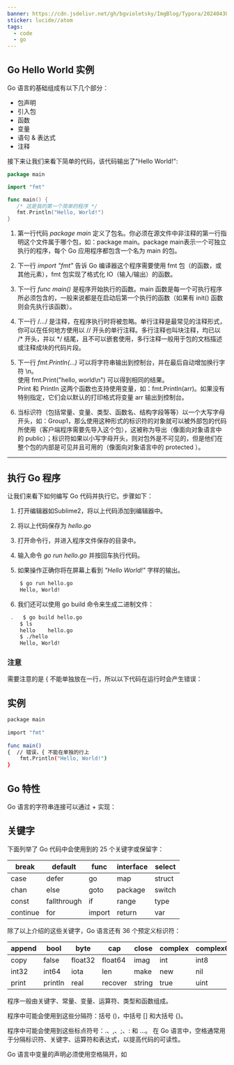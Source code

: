 ```yaml
---
banner: https://cdn.jsdelivr.net/gh/bgvioletsky/ImgBlog/Typora/202404300013299.jpg
sticker: lucide//atom
tags:
  - code
  - go
---
```


## Go Hello World 实例

Go 语言的基础组成有以下几个部分：

- 包声明
- 引入包
- 函数
- 变量
- 语句 & 表达式
- 注释

接下来让我们来看下简单的代码，该代码输出了"Hello World!":
```go
package main

import "fmt"

func main() {
   /* 这是我的第一个简单的程序 */
   fmt.Println("Hello, World!")
}
```
1.  第一行代码 _package main_ 定义了包名。你必须在源文件中非注释的第一行指明这个文件属于哪个包，如：package main。package main表示一个可独立执行的程序，每个 Go 应用程序都包含一个名为 main 的包。
    
2. 下一行 _import "fmt"_ 告诉 Go 编译器这个程序需要使用 fmt 包（的函数，或其他元素），fmt 包实现了格式化 IO（输入/输出）的函数。
    
3. 下一行 _func main()_ 是程序开始执行的函数。main 函数是每一个可执行程序所必须包含的，一般来说都是在启动后第一个执行的函数（如果有 init() 函数则会先执行该函数）。
    
4. 下一行 /*...*/ 是注释，在程序执行时将被忽略。单行注释是最常见的注释形式，你可以在任何地方使用以 // 开头的单行注释。多行注释也叫块注释，均已以 /* 开头，并以 */ 结尾，且不可以嵌套使用，多行注释一般用于包的文档描述或注释成块的代码片段。
    
5. 下一行 _fmt.Println(...)_ 可以将字符串输出到控制台，并在最后自动增加换行字符 \n。  
    使用 fmt.Print("hello, world\n") 可以得到相同的结果。  
    Print 和 Println 这两个函数也支持使用变量，如：fmt.Println(arr)。如果没有特别指定，它们会以默认的打印格式将变量 arr 输出到控制台。
    
6. 当标识符（包括常量、变量、类型、函数名、结构字段等等）以一个大写字母开头，如：Group1，那么使用这种形式的标识符的对象就可以被外部包的代码所使用（客户端程序需要先导入这个包），这被称为导出（像面向对象语言中的 public）；标识符如果以小写字母开头，则对包外是不可见的，但是他们在整个包的内部是可见并且可用的（像面向对象语言中的 protected ）。
    

---

## 执行 Go 程序

让我们来看下如何编写 Go 代码并执行它。步骤如下：

1. 打开编辑器如Sublime2，将以上代码添加到编辑器中。
    
2. 将以上代码保存为 _hello.go_
    
3. 打开命令行，并进入程序文件保存的目录中。
    
4. 输入命令 _go run hello.go_ 并按回车执行代码。
    
5. 如果操作正确你将在屏幕上看到 _"Hello World!"_ 字样的输出。
```bash
    $ go run hello.go
    Hello, World!
```
6. 我们还可以使用 go build 命令来生成二进制文件：
```bash
 .   $ go build hello.go 
    $ ls
    hello    hello.go
    $ ./hello 
    Hello, World!
```

### 注意

需要注意的是 { 不能单独放在一行，所以以下代码在运行时会产生错误：

## 实例
```bash
package main  
  
import "fmt"  
  
func main()    
{  // 错误，{ 不能在单独的行上  
    fmt.Println("Hello, World!")  
}
```
## Go 特性
Go 语言的字符串连接可以通过 + 实现：
## 关键字

下面列举了 Go 代码中会使用到的 25 个关键字或保留字：

| break    | default     | func   | interface | select |
| -------- | ----------- | ------ | --------- | ------ |
| case     | defer       | go     | map       | struct |
| chan     | else        | goto   | package   | switch |
| const    | fallthrough | if     | range     | type   |
| continue | for         | import | return    | var    |

除了以上介绍的这些关键字，Go 语言还有 36 个预定义标识符：

| append | bool    | byte    | cap     | close  | complex | complex64 | complex128 | uint16  |
| ------ | ------- | ------- | ------- | ------ | ------- | --------- | ---------- | ------- |
| copy   | false   | float32 | float64 | imag   | int     | int8      | int16      | uint32  |
| int32  | int64   | iota    | len     | make   | new     | nil       | panic      | uint64  |
| print  | println | real    | recover | string | true    | uint      | uint8      | uintptr |

程序一般由关键字、常量、变量、运算符、类型和函数组成。

程序中可能会使用到这些分隔符：括号 ()，中括号 [] 和大括号 {}。

程序中可能会使用到这些标点符号：.、,、;、: 和 …。
在 Go 语言中，空格通常用于分隔标识符、关键字、运算符和表达式，以提高代码的可读性。

Go 语言中变量的声明必须使用空格隔开，如
